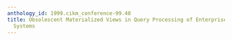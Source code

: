 ```yaml
---
anthology_id: 1999.cikm_conference-99.48
title: Obsolescent Materialized Views in Query Processing of Enterprise Information
  Systems
---
```

